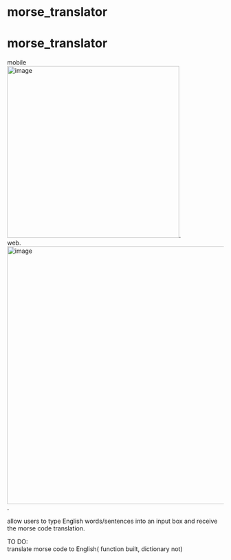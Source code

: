 # morse_translator

# morse_translator

mobile  
<img width="400" alt="image" src="https://user-images.githubusercontent.com/106964384/178304356-26c55e3c-2c7b-4b83-b839-db0a5f421335.png">.  
web.  
<img width="600" alt="image" src="https://user-images.githubusercontent.com/106964384/178304665-16780403-db18-4c74-a064-5834e3134ec6.png">.

allow users to type English words/sentences into an input box and receive the morse code translation.

TO DO:  
translate morse code to English( function built, dictionary not)
